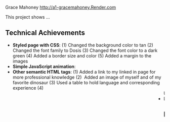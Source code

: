Grace Mahoney
http://a1-gracemahoney.Render.com

This project shows ...

## Technical Achievements
- **Styled page with CSS**: (1) Changed the background color to tan
(2) Changed the font family to Dosis
(3) Changed the font color to a dark green
(4) Added a border size and color
(5) Added a margin to the images
- **Simple JavaScript animation**: 
- **Other semantic HTML tags**: (1) <a> Added a link to my linked in page for more professional knowledge
(2) <img> Added an image of myself and of my favorite dinosaur 
(3) <table> Used a table to hold language and corresponding experience
(4) <marquee> Used marquee to have an image scroll across the screen
(5) <li> Listed all computer science courses taken at WPI

## Design Achievements
- **Color palette**: Dark green #486445, light green #768C6D, tan #D7CEC9, white #FFFBFF, black #2B2C2B
- **Google Fonts**: I used Dosis as the font for the primary text in my site.